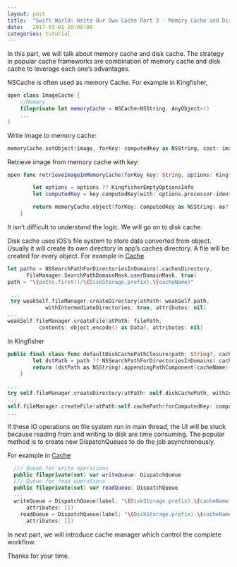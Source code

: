 ```yaml
---
layout: post
title:  "Swift World: Write Our Own Cache Part 3 - Memory Cache and Disk Cache"
date:   2017-03-01 20:00:00
categories: tutorial
---
```


In this part, we will talk about memory cache and disk cache. The strategy in popular cache frameworks are combination of memory cache and disk cache to leverage each one’s advantages.

NSCache is often used as memory Cache. For example in Kingfisher,

```swift
open class ImageCache {
    //Memory
    fileprivate let memoryCache = NSCache<NSString, AnyObject>()
    ...
}
```

Write image to memory cache:

```swift
memoryCache.setObject(image, forKey: computedKey as NSString, cost: image.kf.imageCost)
```

Retrieve image from memory cache with key:

```swift
open func retrieveImageInMemoryCache(forKey key: String, options: KingfisherOptionsInfo? = nil) -> Image? {

        let options = options ?? KingfisherEmptyOptionsInfo
        let computedKey = key.computedKey(with: options.processor.identifier)

        return memoryCache.object(forKey: computedKey as NSString) as? Image
    }
```

It isn’t difficult to understand the logic. We will go on to disk cache.

Disk cache uses iOS’s file system to store data converted from object. Usually it will create its own directory in app’s caches directory. A file will be created for every object. For example in [Cache](https://github.com/hyperoslo/Cache)

```swift
let paths = NSSearchPathForDirectoriesInDomains(.cachesDirectory,
      FileManager.SearchPathDomainMask.userDomainMask, true)
path = "\(paths.first!)/\(DiskStorage.prefix).\(cacheName)"
```

```swift
 ...
 try weakSelf.fileManager.createDirectory(atPath: weakSelf.path,
            withIntermediateDirectories: true, attributes: nil)
...
weakSelf.fileManager.createFile(atPath: filePath,
          contents: object.encode() as Data?, attributes: nil)

```

In Kingfisher

```swift
public final class func defaultDiskCachePathClosure(path: String?, cacheName: String) -> String {
        let dstPath = path ?? NSSearchPathForDirectoriesInDomains(.cachesDirectory, .userDomainMask, true).first!
        return (dstPath as NSString).appendingPathComponent(cacheName)
    }
```

```swift
...
try self.fileManager.createDirectory(atPath: self.diskCachePath, withIntermediateDirectories: true, attributes: nil)
...
self.fileManager.createFile(atPath:self.cachePath(forComputedKey: computedKey), contents: data, attributes: nil)
...
```

If these IO operations on file system run in main thread, the UI will be stuck because reading from and writing to disk are time consuming. The popular method is to create new DispatchQueues to do the job asynchronously.

For example in [Cache](https://github.com/hyperoslo/Cache)

```swift
  /// Queue for write operations
  public fileprivate(set) var writeQueue: DispatchQueue
  /// Queue for read operations
  public fileprivate(set) var readQueue: DispatchQueue
  ...
  writeQueue = DispatchQueue(label: "\(DiskStorage.prefix).\(cacheName).WriteQueue",
      attributes: [])
    readQueue = DispatchQueue(label: "\(DiskStorage.prefix).\(cacheName).ReadQueue",
      attributes: [])
```

In next part, we will introduce cache manager which control the complete workflow.

Thanks for your time.
